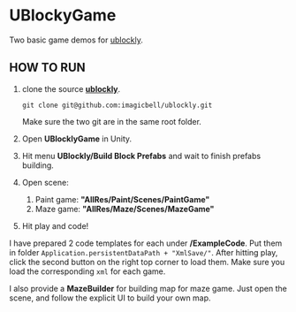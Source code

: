 # UBlockyGame

Two basic game demos for [ublockly](https://github.com/imagicbell/ublockly).



## HOW TO RUN

1. clone the source **[ublockly](https://github.com/imagicbell/ublockly)**.

   ```
   git clone git@github.com:imagicbell/ublockly.git
   ```

   Make sure the two git are in the same root folder.

2. Open **UBlocklyGame** in Unity.

3. Hit menu **UBlockly/Build Block Prefabs** and wait to finish prefabs building.

4. Open scene:

   1. Paint game: **"AllRes/Paint/Scenes/PaintGame"**
   2. Maze game:  **"AllRes/Maze/Scenes/MazeGame"**

5. Hit play and code!

I have prepared 2 code templates for each under **/ExampleCode**. Put them in folder `Application.persistentDataPath + "XmlSave/"`. After hitting play, click the second button on the right top corner to load them. Make sure you load the corresponding `xml` for each game. 

I also provide a **MazeBuilder** for building map for maze game. Just open the scene, and follow the explicit UI to build your own map.

